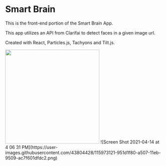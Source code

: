 

# Smart Brain 

This is the front-end portion of the Smart Brain App.

This app utilizes an API from Clarifai to detect faces in a given image url.

Created with React, Particles.js, Tachyons and Tilt.js.

<img src="https://user-images.githubusercontent.com/43804428/115973120-93535c00-a507-11eb-9b65-984f556480e3.png" width="300px">
![Screen Shot 2021-04-14 at 4 06 31 PM](https://user-images.githubusercontent.com/43804428/115973121-951d1f80-a507-11eb-9509-ac7f601dfdc2.png)
